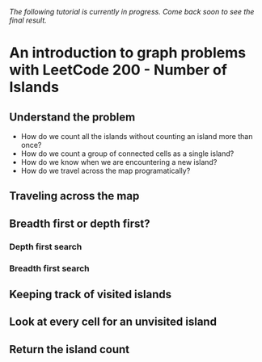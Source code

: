 _The following tutorial is currently in progress. Come back soon to see the final result._

# An introduction to graph problems with LeetCode 200 - Number of Islands

## Understand the problem

- How do we count all the islands without counting an island more than once?
- How do we count a group of connected cells as a single island?
- How do we know when we are encountering a new island?
- How do we travel across the map programatically?

## Traveling across the map

## Breadth first or depth first?

### Depth first search

### Breadth first search

## Keeping track of visited islands

## Look at every cell for an unvisited island

## Return the island count
